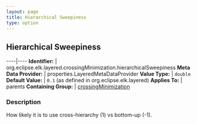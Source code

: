 ```yaml
---
layout: page
title: Hierarchical Sweepiness
type: option
---
```

## Hierarchical Sweepiness

----|----
**Identifier:** | org.eclipse.elk.layered.crossingMinimization.hierarchicalSweepiness
**Meta Data Provider:** | properties.LayeredMetaDataProvider
**Value Type:** | `double`
**Default Value:** | `0.1` (as defined in org.eclipse.elk.layered)
**Applies To:** | parents
**Containing Group:** | [crossingMinimization](org-eclipse-elk-layered-crossingMinimization)

### Description

How likely it is to use cross-hierarchy (1) vs bottom-up (-1).
